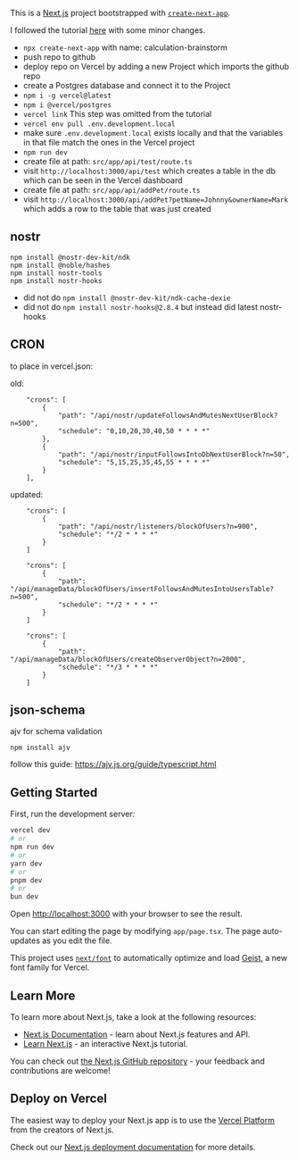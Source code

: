This is a [Next.js](https://nextjs.org) project bootstrapped with [`create-next-app`](https://nextjs.org/docs/app/api-reference/cli/create-next-app).

I followed the tutorial [here](https://www.telerik.com/blogs/integrate-serverless-sql-database-vercel-postgres) with some minor changes.

- `npx create-next-app` with name: calculation-brainstorm
- push repo to github
- deploy repo on Vercel by adding a new Project which imports the github repo
- create a Postgres database and connect it to the Project
- `npm i -g vercel@latest`
- `npm i @vercel/postgres`
- `vercel link` This step was omitted from the tutorial
- `vercel env pull .env.development.local`
- make sure `.env.development.local` exists locally and that the variables in that file match the ones in the Vercel project
- `npm run dev`
- create file at path: `src/app/api/test/route.ts` 
- visit `http://localhost:3000/api/test` which creates a table in the db which can be seen in the Vercel dashboard
- create file at path: `src/app/api/addPet/route.ts`
- visit `http://localhost:3000/api/addPet?petName=Johnny&ownerName=Mark` which adds a row to the table that was just created

## nostr

```
npm install @nostr-dev-kit/ndk
npm install @noble/hashes
npm install nostr-tools
npm install nostr-hooks
```

- did not do `npm install @nostr-dev-kit/ndk-cache-dexie`
- did not do `npm install nostr-hooks@2.8.4` but instead did latest nostr-hooks

## CRON

to place in vercel.json:

old:

```
    "crons": [
        {
            "path": "/api/nostr/updateFollowsAndMutesNextUserBlock?n=500",
            "schedule": "0,10,20,30,40,50 * * * *"
        },
        {
            "path": "/api/nostr/inputFollowsIntoDbNextUserBlock?n=50",
            "schedule": "5,15,25,35,45,55 * * * *"
        }
    ],
```

updated: 

```
    "crons": [
        {
            "path": "/api/nostr/listeners/blockOfUsers?n=900",
            "schedule": "*/2 * * * *"
        }
    ]
```

```
    "crons": [
        {
            "path": "/api/manageData/blockOfUsers/insertFollowsAndMutesIntoUsersTable?n=500",
            "schedule": "*/2 * * * *"
        }
    ]
```

```
    "crons": [
        {
            "path": "/api/manageData/blockOfUsers/createObserverObject?n=2000",
            "schedule": "*/3 * * * *"
        }
    ]
```

## json-schema

ajv for schema validation

`npm install ajv`

follow this guide: https://ajv.js.org/guide/typescript.html

## Getting Started

First, run the development server:

```bash
vercel dev
# or
npm run dev
# or
yarn dev
# or
pnpm dev
# or
bun dev
```

Open [http://localhost:3000](http://localhost:3000) with your browser to see the result.

You can start editing the page by modifying `app/page.tsx`. The page auto-updates as you edit the file.

This project uses [`next/font`](https://nextjs.org/docs/app/building-your-application/optimizing/fonts) to automatically optimize and load [Geist](https://vercel.com/font), a new font family for Vercel.

## Learn More

To learn more about Next.js, take a look at the following resources:

- [Next.js Documentation](https://nextjs.org/docs) - learn about Next.js features and API.
- [Learn Next.js](https://nextjs.org/learn) - an interactive Next.js tutorial.

You can check out [the Next.js GitHub repository](https://github.com/vercel/next.js) - your feedback and contributions are welcome!

## Deploy on Vercel

The easiest way to deploy your Next.js app is to use the [Vercel Platform](https://vercel.com/new?utm_medium=default-template&filter=next.js&utm_source=create-next-app&utm_campaign=create-next-app-readme) from the creators of Next.js.

Check out our [Next.js deployment documentation](https://nextjs.org/docs/app/building-your-application/deploying) for more details.
